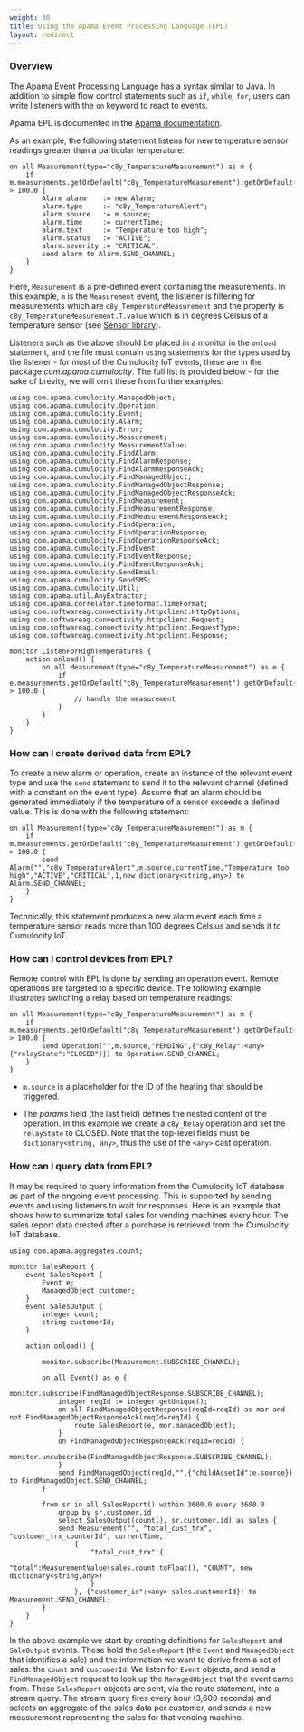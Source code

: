 ```yaml
---
weight: 30
title: Using the Apama Event Processing Language (EPL)
layout: redirect
---
```


<a name="using-epl"></a>
### Overview

The Apama Event Processing Language has a syntax similar to Java. In addition to simple flow control statements such as `if`, `while`, `for`, users can write listeners with the `on` keyword to react to events.

Apama EPL is documented in the [Apama documentation](https://documentation.softwareag.com/onlinehelp/Rohan/Apama/v10-7/apama10-7/apama-webhelp/).

As an example, the following statement listens for new temperature sensor readings greater than a particular temperature:

	on all Measurement(type="c8y_TemperatureMeasurement") as m {
		if m.measurements.getOrDefault("c8y_TemperatureMeasurement").getOrDefault("T").value > 100.0 {
			Alarm alarm    := new Alarm;
			alarm.type     := "c8y_TemperatureAlert";
			alarm.source   := m.source;
			alarm.time     := currentTime;
			alarm.text     := "Temperature too high";
			alarm.status   := "ACTIVE";
			alarm.severity := "CRITICAL";
			send alarm to Alarm.SEND_CHANNEL;
		}
	}

Here, `Measurement` is a pre-defined event containing the measurements. In this example, `m` is the `Measurement` event, the listener is filtering for measurements which are `c8y_TemperatureMeasurement` and the property is `c8y_TemperatureMeasurement.T.value` which is in degrees Celsius of a temperature sensor (see [Sensor library](/reference/sensor-library)).

Listeners such as the above should be placed in a monitor in the `onload` statement, and the file must contain `using` statements for the types used by the listener - for most of the Cumulocity IoT events, these are in the package *com.apama.cumulocity*. The full list is provided below - for the sake of brevity, we will omit these from further examples:

	using com.apama.cumulocity.ManagedObject;
	using com.apama.cumulocity.Operation;
	using com.apama.cumulocity.Event;
	using com.apama.cumulocity.Alarm;
	using com.apama.cumulocity.Error;
	using com.apama.cumulocity.Measurement;
	using com.apama.cumulocity.MeasurementValue;
	using com.apama.cumulocity.FindAlarm;
	using com.apama.cumulocity.FindAlarmResponse;
	using com.apama.cumulocity.FindAlarmResponseAck;
	using com.apama.cumulocity.FindManagedObject;
	using com.apama.cumulocity.FindManagedObjectResponse;
	using com.apama.cumulocity.FindManagedObjectResponseAck;
	using com.apama.cumulocity.FindMeasurement;
	using com.apama.cumulocity.FindMeasurementResponse;
	using com.apama.cumulocity.FindMeasurementResponseAck;
	using com.apama.cumulocity.FindOperation;
	using com.apama.cumulocity.FindOperationResponse;
	using com.apama.cumulocity.FindOperationResponseAck;
	using com.apama.cumulocity.FindEvent;
	using com.apama.cumulocity.FindEventResponse;
	using com.apama.cumulocity.FindEventResponseAck;
	using com.apama.cumulocity.SendEmail;
	using com.apama.cumulocity.SendSMS;
	using com.apama.cumulocity.Util;
	using com.apama.util.AnyExtractor;
	using com.apama.correlator.timeformat.TimeFormat;
	using com.softwareag.connectivity.httpclient.HttpOptions;
	using com.softwareag.connectivity.httpclient.Request;
	using com.softwareag.connectivity.httpclient.RequestType;
	using com.softwareag.connectivity.httpclient.Response;

	monitor ListenForHighTemperatures {
		action onload() {
			on all Measurement(type="c8y_TemperatureMeasurement") as e {
				if e.measurements.getOrDefault("c8y_TemperatureMeasurement").getOrDefault("T").value > 100.0 {
					// handle the measurement
				}
			}
		}
	}

### How can I create derived data from EPL?

To create a new alarm or operation, create an instance of the relevant event type and use the `send` statement to send it to the relevant channel (defined with a constant on the event type). Assume that an alarm should be generated immediately if the temperature of a sensor exceeds a defined value. This is done with the following statement:

	on all Measurement(type="c8y_TemperatureMeasurement") as m {
		if m.measurements.getOrDefault("c8y_TemperatureMeasurement").getOrDefault("T").value > 100.0 {
			send Alarm("","c8y_TemperatureAlert",m.source,currentTime,"Temperature too high","ACTIVE","CRITICAL",1,new dictionary<string,any>) to Alarm.SEND_CHANNEL;
		}
	}

Technically, this statement produces a new alarm event each time a temperature sensor reads more than 100 degrees Celsius and sends it to Cumulocity IoT.

### How can I control devices from EPL?

Remote control with EPL is done by sending an operation event. Remote operations are targeted to a specific device. The following example illustrates switching a relay based on temperature readings:

	on all Measurement(type="c8y_TemperatureMeasurement") as m {
		if m.measurements.getOrDefault("c8y_TemperatureMeasurement").getOrDefault("T").value > 100.0 {
			send Operation("",m.source,"PENDING",{"c8y_Relay":<any>{"relayState":"CLOSED"}}) to Operation.SEND_CHANNEL;
		}
	}

		
* `m.source` is a placeholder for the ID of the heating that should be triggered.

* The *params* field (the last field) defines the nested content of the operation. In this example we create a `c8y_Relay` operation and set the `relayState` to CLOSED. Note that the top-level fields must be `dictionary<string, any>`, thus the use of the `<any>` cast operation.

### How can I query data from EPL?

It may be required to query information from the Cumulocity IoT database as part of the ongoing event processing. This is supported by sending events and using listeners to wait for responses. Here is an example that shows how to summarize total sales for vending machines every hour. The sales report data created after a purchase is retrieved from the Cumulocity IoT database.

	using com.apama.aggregates.count;

	monitor SalesReport {
		event SalesReport {
			Event e;
			ManagedObject customer;
		}
		event SalesOutput {
			integer count;
			string customerId;
		}

		action onload() {

			monitor.subscribe(Measurement.SUBSCRIBE_CHANNEL);

			on all Event() as e {
				monitor.subscribe(FindManagedObjectResponse.SUBSCRIBE_CHANNEL);
				integer reqId := integer.getUnique();
				on all FindManagedObjectResponse(reqId=reqId) as mor and not FindManagedObjectResponseAck(reqId=reqId) {
					route SalesReport(e, mor.managedObject);
				}
				on FindManagedObjectResponseAck(reqId=reqId) {
					monitor.unsubscribe(FindManagedObjectResponse.SUBSCRIBE_CHANNEL);
				}
				send FindManagedObject(reqId,"",{"childAssetId":e.source}) to FindManagedObject.SEND_CHANNEL;
			}

			from sr in all SalesReport() within 3600.0 every 3600.0
				group by sr.customer.id
				select SalesOutput(count(), sr.customer.id) as sales {
				send Measurement("", "total_cust_trx", "customer_trx_counterId", currentTime,
					{
						"total_cust_trx":{
							"total":MeasurementValue(sales.count.toFloat(), "COUNT", new dictionary<string,any>)
						}
					}, {"customer_id":<any> sales.customerId}) to Measurement.SEND_CHANNEL;
			}
		}
	}

In the above example we start by creating definitions for `SalesReport` and `SaleOutput` events. These hold the `SalesReport` (the `Event` and `ManagedObject` that identifies a sale) and the information we want to derive from a set of sales: the `count` and `customerId`. We listen for `Event` objects, and send a `FindManagedObject` request to look up the `ManagedObject` that the event came from. These `SalesReport` objects are sent, via the route statement, into a stream query. The stream query fires every hour (3,600 seconds) and selects an aggregate of the sales data per customer, and sends a new measurement representing the sales for that vending machine.
